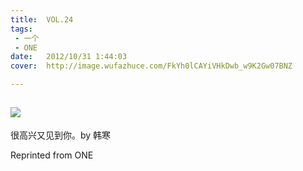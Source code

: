 ```yaml
---
title:	VOL.24
tags:
 - 一个
 - ONE
date:	2012/10/31 1:44:03
cover:	http://image.wufazhuce.com/FkYh0lCAYiVHkDwb_w9K2Gw07BNZ

---
```

![](http://image.wufazhuce.com/FkYh0lCAYiVHkDwb_w9K2Gw07BNZ)
---

很高兴又见到你。by 韩寒
 
Reprinted from ONE
